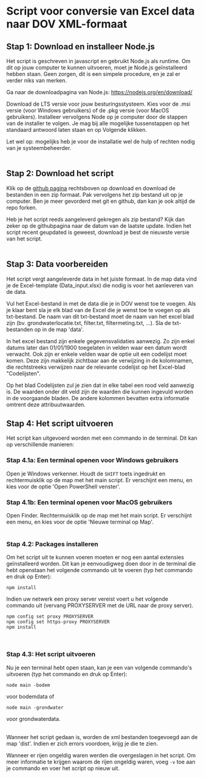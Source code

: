 # Script voor conversie van Excel data naar DOV XML-formaat

## Stap 1: Download en installeer Node.js

Het script is geschreven in javascript en gebruikt Node.js als runtime. Om dit op jouw computer te kunnen uitvoeren, moet je Node.js geïnstalleerd hebben staan. Geen zorgen, dit is een simpele procedure, en je zal er verder niks van merken.

Ga naar de downloadpagina van Node.js: https://nodejs.org/en/download/

Download de LTS versie voor jouw besturingsstysteem. Kies voor de .msi versie (voor Windows gebruikers) of de .pkg versie (voor MacOS gebruikers). Installeer vervolgens Node op je computer door de stappen van de installer te volgen. Je mag bij alle mogelijke tussenstappen op het standaard antwoord laten staan en op Volgende klikken. 

Let wel op: mogelijks heb je voor de installatie wel de hulp of rechten nodig van je systeembeheerder.  
<br>

## Stap 2: Download het script

Klik op de [github pagina](https://github.com/DOV-Vlaanderen/xls2xml) rechtsboven op download en download de bestanden in een zip formaat. Pak vervolgens het zip bestand uit op je computer.
Ben je meer gevorderd met git en github, dan kan je ook altijd de repo forken.

Heb je het script reeds aangeleverd gekregen als zip bestand? Kijk dan zeker op de githubpagina naar de datum van de laatste update. Indien het script recent geupdated is geweest, download je best de nieuwste versie van het script.  
<br>

## Stap 3: Data voorbereiden

Het script vergt aangeleverde data in het juiste formaat. In de map data vind je de Excel-template (Data_input.xlsx) die nodig is voor het aanleveren van de data.

Vul het Excel-bestand in met de data die je in DOV wenst toe te voegen. Als je klaar bent sla je elk blad van de Excel die je wenst toe te voegen op als txt-bestand. De naam van dit txt-bestand moet de naam van het excel blad zijn (bv. grondwaterlocatie.txt, filter.txt, filtermeting.txt, ...). Sla de txt-bestanden op in de map 'data'.  

In het excel bestand zijn enkele gegevensvalidaties aanwezig. Zo zijn enkel datums later dan 01/01/1900 toegelaten in velden waar een datum wordt verwacht.
Ook zijn er enkele velden waar de optie uit een codelijst moet komen. Deze zijn makkelijk zichtbaar aan de verwijzing in de kolomnamen, die rechtstreeks verwijzen naar de relevante codelijst op het Excel-blad "Codelijsten".

Op het blad Codelijsten zul je zien dat in elke tabel een rood veld aanwezig is. De waarden onder dit veld zijn de waarden die kunnen ingevuld worden in de voorgaande bladen.
De andere kolommen bevatten extra informatie omtrent deze attribuutwaarden.

## Stap 4: Het script uitvoeren

Het script kan uitgevoerd worden met een commando in de terminal. Dit kan op verschillende manieren:
<br>

### Stap 4.1a: Een terminal openen voor Windows gebruikers

Open je Windows verkenner. Houdt de `SHIFT` toets ingedrukt en rechtermuisklik op de map met het main script. Er verschijnt een menu, en kies voor de optie 'Open PowerShell venster'.

### Stap 4.1b: Een terminal openen voor MacOS gebruikers

Open Finder. Rechtermuisklik op de map met het main script. Er verschijnt een menu, en kies voor de optie 'Nieuwe terminal op Map'.  
<br>

### Stap 4.2: Packages installeren

Om het script uit te kunnen voeren moeten er nog een aantal extensies geïnstalleerd worden. Dit kan je eenvoudigweg doen door in de terminal die hebt openstaan het volgende commando uit te voeren (typ het commando en druk op Enter):
```
npm install
```
Indien uw netwerk een proxy server vereist voert u het volgende commando uit (vervang PROXYSERVER met de URL naar de proxy server).
```
npm config set proxy PROXYSERVER
npm config set https-proxy PROXYSERVER
npm install
```
<br>

### Stap 4.3: Het script uitvoeren

Nu je een terminal hebt open staan, kan je een van volgende commando's uitvoeren (typ het commando en druk op Enter):

```
node main -bodem
```

voor bodemdata of

```
node main -grondwater
```

voor grondwaterdata.

<br>
Wanneer het script gedaan is, worden de xml bestanden toegevoegd aan de map 'dist'. Indien er zich errors voordoen, krijg je die te zien.

Wanneer er rijen ongeldig waren werden die overgeslagen in het script. Om meer informatie te krijgen waarom de rijen ongeldig waren, voeg `-v` toe aan je commando en voer het script op nieuw uit.
